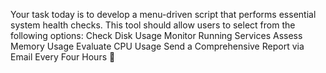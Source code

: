 Your task today is to develop a menu-driven script that performs essential system health checks. This tool should allow users to select from the following options:
Check Disk Usage
Monitor Running Services
Assess Memory Usage
Evaluate CPU Usage
Send a Comprehensive Report via Email Every Four Hours

